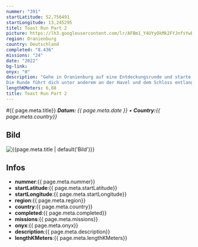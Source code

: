 ```yaml
---
nummer: "391"
startLatitude: 52,756491
startLongitude: 13,245295
titel: Toast Run Part 2
picture: https://lh3.googleusercontent.com/lr/AFBm1_Y4UYyOkMk2FYJnfsYwB7O2D_t71307UJO8qHzwxmZA6G6g8m0GB4oZEX-2lydK8p4WSlnGcWFid1c7PitZ92XhXRX4M9CLqvLmCm0RjOsNw9j-XtgorDTlpNipw5I0L07HgOo1Panfn8YgHNxXPBHxkjCh5ApyuNNKH5UYHErbsTYSi5UnXuyI4Sj1PKe_5k6OZbd75HhAlhVb418pg7esU-nDUaAMMuzudRfHecP9owjXvuEW0NgY5wj5WYlPuvwmiQXAUse3wVHxtxTUwc1BgyYDesh9eRV1rlfwKtClPpll2iLr9czVD_XYigLFhVmF99cL209p-WT9ZIJN4WP2L-0S1BraZxCczB4R4AuCUNUVnWJ0aw-bThnKArYiqVb9UgTaRFhN7WXxelcyDJvddW0VvP0fkT8pplTBf0wh4KS5jxd4eKMvuMPWeFZrQ4LB7C3ZOFsLNXV-grl4eZtj5uh-2eKs0y5iYbnvh1UmiSNbfB7b1bVSU2b2bztxcbVdGEKBSHW9oKVTirEq4Fqx3isCo6riQ5PUZNXZMQnrmhmXpV4K5NjwhxM_7p1lHuW0MrfFMPz0Kx5LxwARbvnFOrR0LWJ7A1wa0NU_P6_cisfeIaOJ4mi1-C2uayxn96Px_x3JRV7IJxD9KrrB18txYNSDDK5IA6Hq6xEURg8Km9YutOs9CfUzm9fDm-TxYJGfSMptdNmunYKkzQNOJV-Yar-Q75tfi4PLxf0RbKeBGvADDrxFCJnF_BC2gVRm3nd49LyWoIbbVxx77iniDGGmWBXwMktoIaxDruVscWW4TRyQ5q-7mbAlCG2PKf1d3ScdjWRgq3TOI5M-u1qu-woEupFkLbqzH8iI
region: Oranienburg
country: Deutschland
completed: "8.436"
missions: "24"
date: "2022"
bg-link: 
onyx: "0"
description: "Gehe in Oranienburg auf eine Entdeckungsrunde und starte deine Runde in der Bernauer Straße.
Die Runde führt dich unter anderem an der Havel und dem Schloss entlang."
lengthKMeters: 6,88
title: Toast Run Part 2
---
```


#{{ page.meta.title}}
_**Datum:** {{ page.meta.date }} • **Country:**{{ page.meta.country}}_

## Bild
![{{page.meta.title | default('Bild')}}]({{page.meta.picture}})

## Infos
- **nummer**:{{ page.meta.nummer}}
- **startLatitude**:{{ page.meta.startLatitude}}
- **startLongitude**:{{ page.meta.startLongitude}}
- **region**:{{ page.meta.region}}
- **country**:{{ page.meta.country}}
- **completed**:{{ page.meta.completed}}
- **missions**:{{ page.meta.missions}}
- **onyx**:{{ page.meta.onyx}}
- **description**:{{ page.meta.description}}
- **lengthKMeters**:{{ page.meta.lengthKMeters}}

